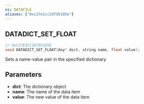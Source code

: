 ```yaml
---
ns: DATAFILE
aliases: ["0xc27e1cc2d795105e"]
---
```

## DATADICT_SET_FLOAT

```c
// 0xC27E1CC2D795105E
void DATADICT_SET_FLOAT(Any* dict, string name, float value);
```

Sets a name-value pair in the specified dictionary


## Parameters
* **dict**: The dictionary object
* **name**: The name of the data item
* **value**: The new value of the data item

